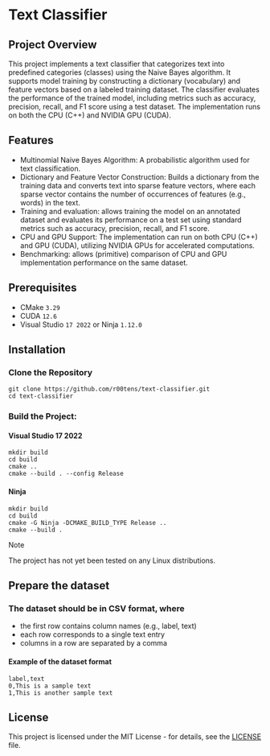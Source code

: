 # Text Classifier

## Project Overview

This project implements a text classifier that categorizes text into predefined categories (classes) using the Naive Bayes algorithm. It supports model training by constructing a dictionary (vocabulary) and feature vectors based on a labeled training dataset. The classifier evaluates the performance of the trained model, including metrics such as accuracy, precision, recall, and F1 score using a test dataset. The implementation runs on both the CPU (C++) and NVIDIA GPU (CUDA).

## Features

- Multinomial Naive Bayes Algorithm: A probabilistic algorithm used for text classification.
- Dictionary and Feature Vector Construction: Builds a dictionary from the training data and converts text into sparse feature vectors, where each sparse vector contains the number of occurrences of features (e.g., words) in the text.
- Training and evaluation: allows training the model on an annotated dataset and evaluates its performance on a test set using standard metrics such as accuracy, precision, recall, and F1 score.
- CPU and GPU Support: The implementation can run on both CPU (C++) and GPU (CUDA), utilizing NVIDIA GPUs for accelerated computations.
- Benchmarking: allows (primitive) comparison of CPU and GPU implementation performance on the same dataset.

## Prerequisites

- CMake ``3.29``
- CUDA ``12.6``
- Visual Studio ``17 2022`` or Ninja ``1.12.0``

## Installation

### Clone the Repository

```
git clone https://github.com/r00tens/text-classifier.git
cd text-classifier
```

### Build the Project:

#### Visual Studio 17 2022

```
mkdir build
cd build
cmake ..
cmake --build . --config Release
```

#### Ninja

```
mkdir build
cd build
cmake -G Ninja -DCMAKE_BUILD_TYPE Release ..
cmake --build .
```

> [!NOTE]  
> The project has not yet been tested on any Linux distributions.

## Prepare the dataset

### The dataset should be in CSV format, where

- the first row contains column names (e.g., label, text)
- each row corresponds to a single text entry 
- columns in a row are separated by a comma

#### Example of the dataset format

```
label,text
0,This is a sample text
1,This is another sample text
```

## License

This project is licensed under the MIT License - for details, see the [LICENSE](LICENSE) file.
